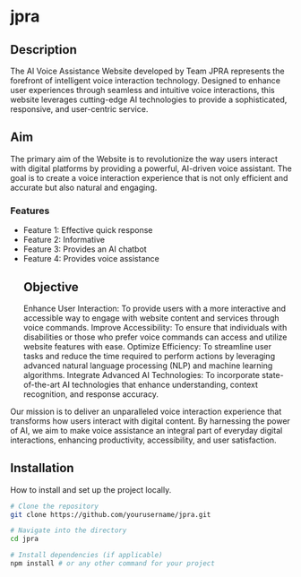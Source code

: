 # jpra

## Description

The AI Voice Assistance Website developed by Team JPRA represents the forefront of intelligent voice interaction technology. Designed to enhance user experiences through seamless and intuitive voice interactions, this website leverages cutting-edge AI technologies to provide a sophisticated, responsive, and user-centric service.
## Aim
The primary aim of the Website is to revolutionize the way users interact with digital platforms by providing a powerful, AI-driven voice assistant. The goal is to create a voice interaction experience that is not only efficient and accurate but also natural and engaging.
### Features
- Feature 1: Effective quick response
- Feature 2: Informative
- Feature 3: Provides an AI chatbot
- Feature 4: Provides voice assistance
  ## Objective
  Enhance User Interaction: To provide users with a more interactive and accessible way to engage with website content and services through voice commands.
  Improve Accessibility: To ensure that individuals with disabilities or those who prefer voice commands can access and utilize website features with ease.
  Optimize Efficiency: To streamline user tasks and reduce the time required to perform actions by leveraging advanced natural language processing (NLP) and machine learning algorithms.
  Integrate Advanced AI Technologies: To incorporate state-of-the-art AI technologies that enhance understanding, context recognition, and response accuracy.
  
Our mission is to deliver an unparalleled voice interaction experience that transforms how users interact with digital content. By harnessing the power of AI, we aim to make voice assistance an integral part of everyday digital interactions, enhancing productivity, accessibility, and user satisfaction. 

## Installation
How to install and set up the project locally.

```bash
# Clone the repository
git clone https://github.com/yourusername/jpra.git

# Navigate into the directory
cd jpra

# Install dependencies (if applicable)
npm install # or any other command for your project
